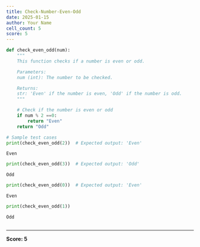 ```yaml
---
title: Check-Number-Even-Odd
date: 2025-01-15
author: Your Name
cell_count: 5
score: 5
---
```


```python
def check_even_odd(num):
    """
    This function checks if a number is even or odd.

    Parameters:
    num (int): The number to be checked.

    Returns:
    str: 'Even' if the number is even, 'Odd' if the number is odd.
    """

    # Check if the number is even or odd
    if num % 2 ==0:
        return "Even"
    return "Odd"

# Sample test cases
print(check_even_odd(2))  # Expected output: 'Even'


```

    Even



```python
print(check_even_odd(3))  # Expected output: 'Odd'
```

    Odd



```python
print(check_even_odd(0))  # Expected output: 'Even'
```

    Even



```python
print(check_even_odd(1)) 
```

    Odd



```python

```


---
**Score: 5**
